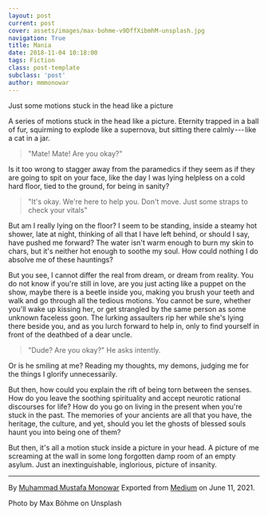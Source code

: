 ```yaml
---
layout: post
current: post
cover: assets/images/max-bohme-v9DffXibmhM-unsplash.jpg
navigation: True
title: Mania
date: 2018-11-04 10:18:00
tags: Fiction
class: post-template
subclass: 'post'
author: mmmonowar
---
```



Just some motions stuck in the head like a picture 


A series of motions stuck in the head like a picture.
Eternity trapped in a ball of fur, squirming to explode like a
supernova, but sitting there calmly --- like a cat in a jar.

> "Mate! Mate! Are you okay?"

Is it too wrong to stagger away from the paramedics if they seem as if
they are going to spit on your face, like the day I was lying helpless
on a cold hard floor, tied to the ground, for being in sanity?

> "It's okay. We're here to help you. Don't move. Just some straps to
> check your vitals"

But am I really lying on the floor? I seem to be standing, inside a
steamy hot shower, late at night, thinking of all that I have left
behind, or should I say, have pushed me forward? The water isn't warm
enough to burn my skin to chars, but it's neither hot enough to soothe
my soul. How could nothing I do absolve me of these hauntings?

But you see, I cannot differ the real from dream, or dream from reality.
You do not know if you're still in love, are you just acting like a
puppet on the show, maybe there is a beetle inside you, making you brush
your teeth and walk and go through all the tedious motions. You cannot
be sure, whether you'll wake up kissing her, or get strangled by the
same person as some unknown faceless goon. The lurking assaulters rip
her while she's lying there beside you, and as you lurch forward to help
in, only to find yourself in front of the deathbed of a dear uncle.

> "Dude? Are you okay?" He asks intently.

Or is he smiling at me? Reading my thoughts, my demons, judging me for
the things I glorify unnecessarily.

But then, how could you explain the rift of being torn between the
senses. How do you leave the soothing spirituality and accept neurotic
rational discourses for life? How do you go on living in the present
when you're stuck in the past. The memories of your ancients are all
that you have, the heritage, the culture, and yet, should you let the
ghosts of blessed souls haunt you into being one of them?

But then, it's all a motion stuck inside a picture in your head. A
picture of me screaming at the wall in some long forgotten damp room of
an empty asylum. Just an inextinguishable, inglorious, picture of
insanity.

---

By [Muhammad Mustafa Monowar](https://medium.com/@mmmonowar)
Exported from [Medium](https://medium.com) on June 11, 2021.

Photo by Max Böhme on Unsplash